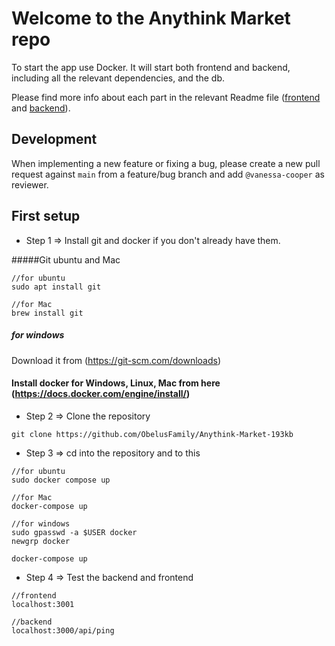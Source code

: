 # Welcome to the Anythink Market repo

To start the app use Docker. It will start both frontend and backend, including all the relevant dependencies, and the db.

Please find more info about each part in the relevant Readme file ([frontend](frontend/readme.md) and [backend](backend/README.md)).

## Development

When implementing a new feature or fixing a bug, please create a new pull request against `main` from a feature/bug branch and add `@vanessa-cooper` as reviewer.

## First setup

- Step 1 => Install git and docker if you don't already have them.

#####Git ubuntu and Mac
```
//for ubuntu
sudo apt install git

//for Mac
brew install git
```
##### for windows
Download it from (https://git-scm.com/downloads)

#### Install docker for Windows, Linux, Mac from here (https://docs.docker.com/engine/install/)

- Step 2 => Clone the repository
```
git clone https://github.com/ObelusFamily/Anythink-Market-193kb
```

- Step 3 => cd into the repository and to this

```
//for ubuntu
sudo docker compose up

//for Mac
docker-compose up

//for windows
sudo gpasswd -a $USER docker
newgrp docker

docker-compose up
```

- Step 4 => Test the backend and frontend
```
//frontend
localhost:3001

//backend
localhost:3000/api/ping
```
